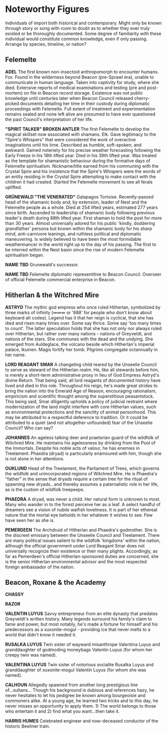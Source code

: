 # Noteworthy Figures

Individuals of import both historical and contemporary. Might only be known through story or song with room to doubt as to whether they ever truly existed or be thoroughly documented. Some degree of familiarity with these individual would constitute common knowledge, even if only passing. Arrange by species, timeline, or nation?

## Felemelte
__ADEL__ The first known non-insectoid anthropomorph to encounter humans. Fox. Found in the wilderness beyond Beacon (pre-Sprawl era), unable to communicate in human language. Taken into captivity for study, where she died. Extensive reports of medical examinations and testing (pre and post-mortem) on file in Beacon record storage. Existence was not public knowledge until centuries later when Beacon Council released cherry-picked documents detailing her time in their custody during diplomatic proceedings with Felemelte. Full extent of treatment and experimentation remains sealed and none left alive are presumed to have ever questioned the past Council's interpretation of her life.

__"SPIRIT TALKER" BROKEN ANTLER__ The first Felemelte to develop the magical skillset now associated with shamans. Elk. Gave legitimacy to the "Spire's Whispers" that were considered the work of overactive imaginations until his time. Described as humble, soft-spoken, and awkward. Gained noteriety for his precise weather forecasting following the Early Freeze in his 18th lifted year. Died in his 39th lifted year. Was treated as the template for shamanistic behaviour during the formative days of Felemelte spiritualism. Nickname/title earned from his communing with the Crystal Spire and his insistence that the Spire's Whispers were the words of an entity residing in the Crystal Spire attempting to make contact with the children it had created. Started the Felemelte movement to see all ferals uplifted.

__GRÜNEWALD "THE VENERATED"__ Galapagos Tortoise. Recently-passed head of the shamanic body and, by extension, leader of Nest and the Felemelte people as a whole. Died at 254 lifted years, estimated 277 years since birth. Ascended to leadership of shamanic body following previous leader's death during 88th lifted year. First shaman to hold the post for more than 30 years. Almost universally adored for his public 'kindly, doddering grandfather' persona but known within the shamanic body for his sharp mind, anti-carnivore leanings, and ruthless political and diplomatic maneuvering. Is widely believed to have been the most formidable weathermancer in the world right up to the day of his passing. The first to be interred within the Nest basin since the rise of modern Felemelte spiritualism began.

__NAME TBD__ Grunewald's successor.

__NAME TBD__ Felemelte diplomatic representitive to Beacon Council. Overseer of official Felemelte commercial enterprise in Beacon.

## Hitherlan & the Witchred Mire
__ASTRYD__ The mythic god empress who once ruled Hitherlan, symbolized by three marks of infinity (∞∞∞ or '888' for people who don't know about keyboard alt codes). Legend has it that her reign is cyclical, that she has died and risen many times over. Some say thrice. Some say 'too many times to count'. The latter speculation holds that she has not only nor always ruled over Hitherlan, but rather over many nations - nations of Greyveldt, and nations of the stars. She communes with the dead and the undying. She emerged from Auldeglace, the volcano beside which Hitherlan's imperial palace, Ikuinen. Magis fortify her tomb. Pilgrims congregate octannually in her name.

__LORD REAGANT SMAR__ A changeling child reared by the Unseelie Council to serve as steward of the Hitherlan realm. He, like all stewards before him, is merely a short-term administrative proxy in lieu of God Empress Astryd's divine Return. That being said, all lord reagants of documented history have lived and died in this role. Throughout his reign, he's made great strides to bring the nation into the Emerald Age of Reason, encouraging rationalism, empiricism and scientific thought among the superstitious peasantstock. This being said, Smar diligently upholds a policy of judicial restraint where modernization of the land might interfere with core Hitherlan values, such as environmental protections and the sanctity of animal personhood. This may be attributed to a respectful deference to tradition. Or it could be attributed to a quiet (and not altogether unfounded) fear of the Unseelie Council? 
Who can say?

__JOHANNES__ An ageless talking deer and praetorian guard of the wildfolk of Witchred Mire. He maintains his agelessness by drinking from the Pool of the Immortals. Despite his noble acts of valour, he has enemies in Treelament. Phaedra (dryad) is particularly enamoured with him, though she is not alone in her attentions.

__OUKLUND__ Head of the Treelament, the Parliament of Trees, which governs the wildfolk and unincorporated regions of Witchred Mire. He is Phaedra's "father" in the sense that dryads require a certain tree for the ritual of spawning new dryads...and thereby assumes a paternalistic role in her life, as is the custom of wildfolk treepeeps.

__PHAEDRA__ A dryad, was never a child. Her natural form is unknown to most. Many who wander in to the forest perceive her as a leaf. A select handful of dreamers see a vision of nubile waifish loveliness. It is part of her ethereal nature that the mortal eye beholds in her whatever it wishes to see. Few have seen her as she is.

__PEMERDEEN__ The Archdruid of Hitherlan and Phaedra's godmother. She is the discreet emissary between the Unseelie Council and Treelament. There are many political issues salient to the wildfolk 'kingdoms' within the nation, although the official government under Lord Reagant Smar does not universally recognize their existence or their many plights. Accordingly, as far as Pemerdeen's official Hitherlan-sponsored duties are concerned, she is the senior Hitherlan environmental advisor and the most respected foreign ambassador of the nation.

## Beacon, Roxane & the Academy
__CHASSY__

__RAZOR__

__VALENTIN LUYUS__ Savvy entrepreneur from an elite dynasty that predates Greyveldt's written history. Many legends surround his family's claim to fame and power, but most notably, he's made a fortune for himself and his predecessors as a xuxonite-mogul - providing ice that never melts to a world that didn't know it needed it.

__RUSALKA LUYUS__ Twin sister of wayward misanthrope Valentina Luyus and granddaughter of godmoding moneybags Valentin Luyus (for whom her creepy twin was named).

__VALENTINA LUYUS__ Twin sister of notorious socialite Rusalka Luyus and granddaughter of xuxonite-mogul Valentin Luyus (for whom she was named).

__CALHOUN__ Allegedly spawned from another long prestigious line of...sultans... Though his background is dubious and references hazy, he never hesitates to let his pedigree be known among bourgeoisie and commoners alike. At a young age, he learned two tricks and to this day, he never misses an opportunity to apply them. 1) The world belongs to those who entertain it and 2) find what you want...then take it. 

__HARRIS HUMES__ Celebrated engineer and now-deceased conductor of the historic Beeliner train.

